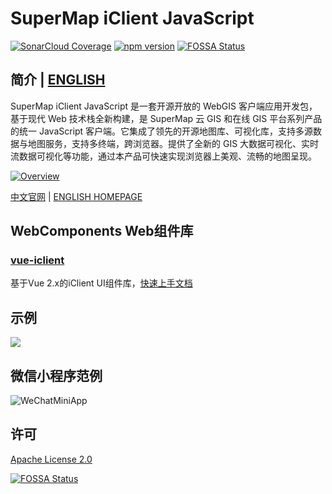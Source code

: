 # SuperMap iClient JavaScript

[![SonarCloud Coverage](https://sonarcloud.io/api/project_badges/measure?project=com.supermap%3Aiclient-javascript9&metric=coverage)](https://sonarcloud.io/dashboard?id=com.supermap%3Aiclient-javascript9)
[![npm version](https://img.shields.io/npm/v/@supermap/iclient-common.svg)](https://www.npmjs.com/~supermap)
[![FOSSA Status](https://app.fossa.io/api/projects/git%2Bgithub.com%2FSuperMap%2FiClient-JavaScript.svg?type=shield)](https://app.fossa.io/projects/git%2Bgithub.com%2FSuperMap%2FiClient-JavaScript?ref=badge_shield)

## 简介 | [ENGLISH](https://github.com/SuperMap/iClient-JavaScript/blob/master/README_EN.md)

SuperMap iClient JavaScript 是一套开源开放的 WebGIS 客户端应用开发包，基于现代 Web 技术栈全新构建，是 SuperMap 云 GIS 和在线 GIS 平台系列产品的统一 JavaScript 客户端。它集成了领先的开源地图库、可视化库，支持多源数据与地图服务，支持多终端，跨浏览器。提供了全新的 GIS 大数据可视化、实时流数据可视化等功能，通过本产品可快速实现浏览器上美观、流畅的地图呈现。

[![Overview](https://iclient.supermap.io/en/web/img/overview/product_overview.png)](https://iclient.supermap.io/web/introduction/overview.html)

[中文官网](https://iclient.supermap.io) | [ENGLISH HOMEPAGE](https://iclient.supermap.io/en/web/index.html)

## WebComponents Web组件库
### [vue-iclient](https://github.com/SuperMap/vue-iclient)

基于Vue 2.x的iClient UI组件库，[快速上手文档](https://iclient.supermap.io/web/apis/vue/zh/api/guide/quick-start.html)

## 示例
 [![](https://www.supermap.com/pic/anlipic/201792216859921.gif)](https://iclient.supermap.io/examples/mapboxgl/editor.html#mapvPolylineTime)
 
## 微信小程序范例
![WeChatMiniApp](https://iclient.supermap.io/en/web/img/whatsNewWechat.jpg)

## 许可
[ Apache License 2.0 ](./LICENSE)

[![FOSSA Status](https://app.fossa.io/api/projects/git%2Bgithub.com%2FSuperMap%2FiClient-JavaScript.svg?type=large)](https://app.fossa.io/projects/git%2Bgithub.com%2FSuperMap%2FiClient-JavaScript?ref=badge_large)
